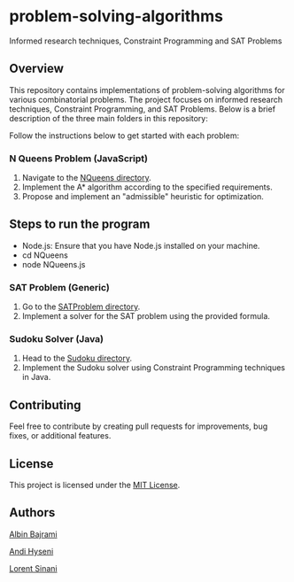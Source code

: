 # problem-solving-algorithms
Informed research techniques, Constraint Programming and SAT Problems

## Overview

This repository contains implementations of problem-solving algorithms for various combinatorial problems. The project focuses on informed research techniques, Constraint Programming, and SAT Problems. Below is a brief description of the three main folders in this repository:

Follow the instructions below to get started with each problem:

### N Queens Problem (JavaScript)

1. Navigate to the [NQueens directory](./NQueens).
2. Implement the A* algorithm according to the specified requirements.
3. Propose and implement an "admissible" heuristic for optimization.

## Steps to run the program

- Node.js: Ensure that you have Node.js installed on your machine.
- cd NQueens
- node NQueens.js

### SAT Problem (Generic)

1. Go to the [SATProblem directory](./SATProblem).
2. Implement a solver for the SAT problem using the provided formula.

### Sudoku Solver (Java)

1. Head to the [Sudoku directory](./Sudoku-CP).
2. Implement the Sudoku solver using Constraint Programming techniques in Java.

## Contributing

Feel free to contribute by creating pull requests for improvements, bug fixes, or additional features.

## License

This project is licensed under the [MIT License](LICENSE).

## Authors

[Albin Bajrami](https://github.com/Albiinn)

[Andi Hyseni](https://github.com/Andi6H)

[Lorent Sinani](https://github.com/lorentsinani)

